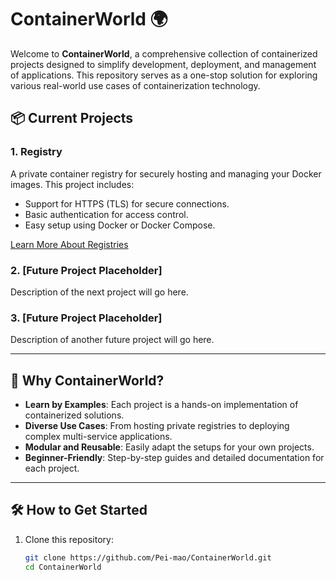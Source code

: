 # ContainerWorld 🌍

Welcome to **ContainerWorld**, a comprehensive collection of containerized projects designed to simplify development, deployment, and management of applications. This repository serves as a one-stop solution for exploring various real-world use cases of containerization technology.

## 📦 Current Projects

### 1. **Registry**  
A private container registry for securely hosting and managing your Docker images. This project includes:
- Support for HTTPS (TLS) for secure connections.
- Basic authentication for access control.
- Easy setup using Docker or Docker Compose.

[Learn More About Registries](Registry/README.md)

### 2. **[Future Project Placeholder]**  
Description of the next project will go here.

### 3. **[Future Project Placeholder]**  
Description of another future project will go here.

---

## 🚀 Why ContainerWorld?

- **Learn by Examples**: Each project is a hands-on implementation of containerized solutions.
- **Diverse Use Cases**: From hosting private registries to deploying complex multi-service applications.
- **Modular and Reusable**: Easily adapt the setups for your own projects.
- **Beginner-Friendly**: Step-by-step guides and detailed documentation for each project.

---

## 🛠 How to Get Started

1. Clone this repository:
   ```bash
   git clone https://github.com/Pei-mao/ContainerWorld.git
   cd ContainerWorld
   ```
